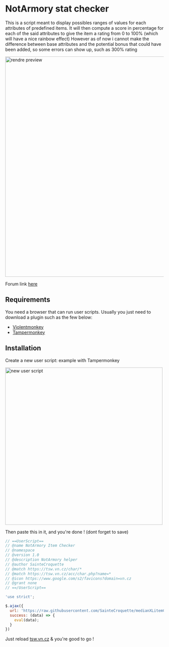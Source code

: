 # NotArmory stat checker


This is a script meant to display possibles ranges of values for each attributes of predefined items.
It will then compute a score in percentage for each of the said attributes to give the item a rating from 0 to 100% (which will have a nice rainbow effect)
However as of now i cannot make the difference between base attributes and the potential bonus that could have been added, so some errors can show up, such as 300% rating


<img src="https://i.imgur.com/hdCEjFh.png" alt="rendre preview" width="700"/>


Forum link [here](https://forum.median-xl.com/viewtopic.php?f=4&t=65058)

## Requirements

You need a browser that can run user scripts. Usually you just need to download a plugin such as the few below:
* [Violentmonkey](https://violentmonkey.github.io/get-it/)
* [Tampermonkey](https://www.tampermonkey.net/)


## Installation

Create a new user script:
example with Tampermonkey

<img src="https://i.imgur.com/uAiyp7G.png" alt="new user script" width="500"/>

Then paste this in it, and you're done !
(dont forget to save)

```js
// ==UserScript==
// @name NotArmory Item Checker
// @namespace
// @version 1.0
// @description NotArmory helper
// @author SainteCroquette
// @match https://tsw.vn.cz/char/*
// @match https://tsw.vn.cz/acc/char.php?name=*
// @icon https://www.google.com/s2/favicons?domain=vn.cz
// @grant none
// ==/UserScript==

'use strict';

$.ajax({
  url: 'https://raw.githubusercontent.com/SainteCroquette/medianXLitemChecker/main/mxl_notarmory_stat_checker.js',
  success: (data) => {
    eval(data);
  }
})
```

Just reload [tsw.vn.cz](https://tsw.vn.cz) & you're good to go !
